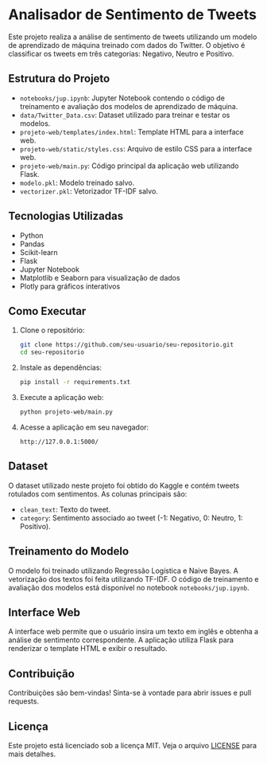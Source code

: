# Analisador de Sentimento de Tweets

Este projeto realiza a análise de sentimento de tweets utilizando um modelo de aprendizado de máquina treinado com dados do Twitter. O objetivo é classificar os tweets em três categorias: Negativo, Neutro e Positivo.

## Estrutura do Projeto

- `notebooks/jup.ipynb`: Jupyter Notebook contendo o código de treinamento e avaliação dos modelos de aprendizado de máquina.
- `data/Twitter_Data.csv`: Dataset utilizado para treinar e testar os modelos.
- `projeto-web/templates/index.html`: Template HTML para a interface web.
- `projeto-web/static/styles.css`: Arquivo de estilo CSS para a interface web.
- `projeto-web/main.py`: Código principal da aplicação web utilizando Flask.
- `modelo.pkl`: Modelo treinado salvo.
- `vectorizer.pkl`: Vetorizador TF-IDF salvo.

## Tecnologias Utilizadas

- Python
- Pandas
- Scikit-learn
- Flask
- Jupyter Notebook
- Matplotlib e Seaborn para visualização de dados
- Plotly para gráficos interativos

## Como Executar

1. Clone o repositório:
    ```bash
    git clone https://github.com/seu-usuario/seu-repositorio.git
    cd seu-repositorio
    ```

2. Instale as dependências:
    ```bash
    pip install -r requirements.txt
    ```

3. Execute a aplicação web:
    ```bash
    python projeto-web/main.py
    ```

4. Acesse a aplicação em seu navegador:
    ```
    http://127.0.0.1:5000/
    ```

## Dataset

O dataset utilizado neste projeto foi obtido do Kaggle e contém tweets rotulados com sentimentos. As colunas principais são:

- `clean_text`: Texto do tweet.
- `category`: Sentimento associado ao tweet (-1: Negativo, 0: Neutro, 1: Positivo).

## Treinamento do Modelo

O modelo foi treinado utilizando Regressão Logística e Naive Bayes. A vetorização dos textos foi feita utilizando TF-IDF. O código de treinamento e avaliação dos modelos está disponível no notebook `notebooks/jup.ipynb`.

## Interface Web

A interface web permite que o usuário insira um texto em inglês e obtenha a análise de sentimento correspondente. A aplicação utiliza Flask para renderizar o template HTML e exibir o resultado.

## Contribuição

Contribuições são bem-vindas! Sinta-se à vontade para abrir issues e pull requests.

## Licença

Este projeto está licenciado sob a licença MIT. Veja o arquivo [LICENSE](LICENSE) para mais detalhes.
